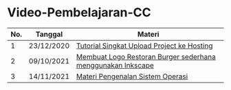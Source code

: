 # Video-Pembelajaran-CC

No. | Tanggal | Materi
--- | --- | ---
1 | 23/12/2020 | [Tutorial Singkat Upload Project ke Hosting](https://www.youtube.com/watch?v=JC4ywWSoxnY)
2 | 09/10/2021 | [Membuat Logo Restoran Burger sederhana menggunakan Inkscape](https://www.youtube.com/watch?v=Si7a-qM-DIc)
3 | 14/11/2021 | [Materi Pengenalan Sistem Operasi](https://www.youtube.com/watch?v=swGR-KKIDy0)
